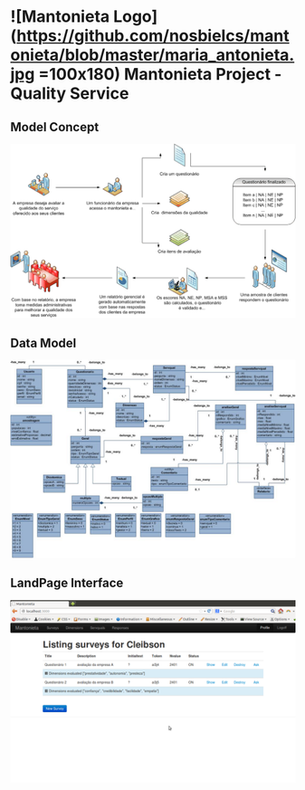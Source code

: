 ![Mantonieta Logo](https://github.com/nosbielcs/mantonieta/blob/master/maria_antonieta.jpg =100x180) Mantonieta Project - Quality Service
==========
## Model Concept

![Model Concept](https://github.com/nosbielcs/mantonieta/blob/master/modelo_conceitual.gif)

## Data Model

![Data Model](https://github.com/nosbielcs/mantonieta/blob/master/diagrama_classes_v2.jpg)

## LandPage Interface

![LandPage](https://github.com/nosbielcs/mantonieta/blob/master/mantonieta_lista_questionario.png)
